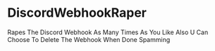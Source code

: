 # DiscordWebhookRaper
Rapes The Discord Webhook As Many Times As You Like
Also U Can Choose To Delete The Webhook When Done Spamming
